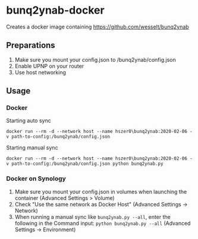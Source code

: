 # bunq2ynab-docker

Creates a docker image containing https://github.com/wesselt/bunq2ynab

## Preparations

1. Make sure you mount your config.json to /bunq2ynab/config.json
2. Enable UPNP on your router
3. Use host networking

## Usage

### Docker

Starting auto sync

`docker run --rm -d --network host --name hszer0\bunq2ynab:2020-02-06 -v path-to-config:/bunq2ynab/config.json`

Starting manual sync

`docker run --rm -d --network host --name hszer0\bunq2ynab:2020-02-06 -v path-to-config:/bunq2ynab/config.json python bunq2ynab.py`

### Docker on Synology

1. Make sure you mount your config.json in volumes when launching the container (Advanced Settings > Volume)
2. Check "Use the same network as Docker Host" (Advanced Settings -> Network)
3. When running a manual sync like `bunq2ynab.py --all`, enter the following in the Command input: `python bunq2ynab.py --all` (Advanced Settings -> Environment)
